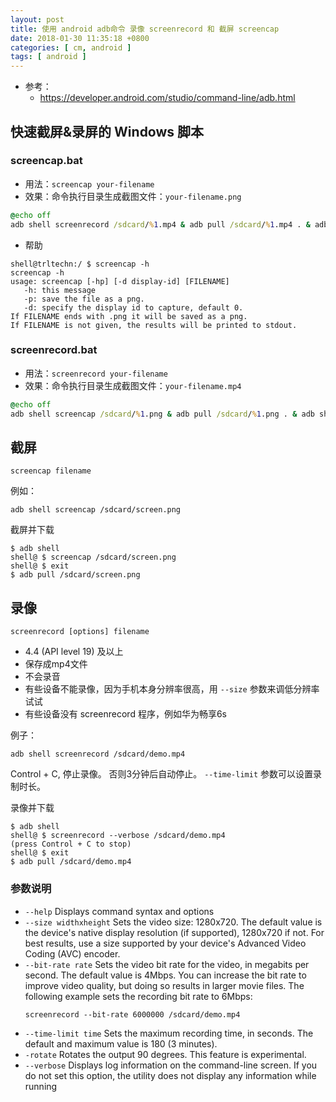 ```yaml
---
layout: post
title: 使用 android adb命令 录像 screenrecord 和 截屏 screencap
date: 2018-01-30 11:35:18 +0800
categories: [ cm, android ]
tags: [ android ]
---
```



* 参考： 
  * <https://developer.android.com/studio/command-line/adb.html>



## 快速截屏&录屏的 Windows 脚本

### screencap.bat

* 用法：`screencap your-filename`
* 效果：命令执行目录生成截图文件：`your-filename.png`

~~~ bat
@echo off
adb shell screenrecord /sdcard/%1.mp4 & adb pull /sdcard/%1.mp4 . & adb shell rm -f /sdcard/%1.mp4
~~~

* 帮助

~~~ shell
shell@trltechn:/ $ screencap -h
screencap -h
usage: screencap [-hp] [-d display-id] [FILENAME]
   -h: this message
   -p: save the file as a png.
   -d: specify the display id to capture, default 0.
If FILENAME ends with .png it will be saved as a png.
If FILENAME is not given, the results will be printed to stdout.
~~~


### screenrecord.bat

* 用法：`screenrecord your-filename`
* 效果：命令执行目录生成截图文件：`your-filename.mp4`

~~~ bat
@echo off
adb shell screencap /sdcard/%1.png & adb pull /sdcard/%1.png . & adb shell rm -f /sdcard/%1.png
~~~






## 截屏

~~~
screencap filename
~~~

例如：

~~~
adb shell screencap /sdcard/screen.png
~~~

截屏并下载

~~~
$ adb shell
shell@ $ screencap /sdcard/screen.png
shell@ $ exit
$ adb pull /sdcard/screen.png
~~~




## 录像

~~~
screenrecord [options] filename
~~~

* 4.4 (API level 19) 及以上
* 保存成mp4文件
* 不会录音
* 有些设备不能录像，因为手机本身分辨率很高，用 `--size` 参数来调低分辨率试试
* 有些设备没有 screenrecord 程序，例如华为畅享6s

例子：

~~~
adb shell screenrecord /sdcard/demo.mp4
~~~

Control + C, 停止录像。
否则3分钟后自动停止。 `--time-limit` 参数可以设置录制时长。

录像并下载

~~~
$ adb shell
shell@ $ screenrecord --verbose /sdcard/demo.mp4
(press Control + C to stop)
shell@ $ exit
$ adb pull /sdcard/demo.mp4
~~~


### 参数说明

* `--help`                Displays command syntax and options
* `--size widthxheight`   Sets the video size: 1280x720. The default value is the device's native display resolution (if supported), 1280x720 if not. For best results, use a size supported by your device's Advanced Video Coding (AVC) encoder.
* `--bit-rate rate`       Sets the video bit rate for the video, in megabits per second. The default value is 4Mbps. You can increase the bit rate to improve video quality, but doing so results in larger movie files. The following example sets the recording bit rate to 6Mbps:
  ~~~
  screenrecord --bit-rate 6000000 /sdcard/demo.mp4
  ~~~
* `--time-limit time`     Sets the maximum recording time, in seconds. The default and maximum value is 180 (3 minutes).
* `-rotate`               Rotates the output 90 degrees. This feature is experimental.
* `--verbose`             Displays log information on the command-line screen. If you do not set this option, the utility does not display any information while running



















